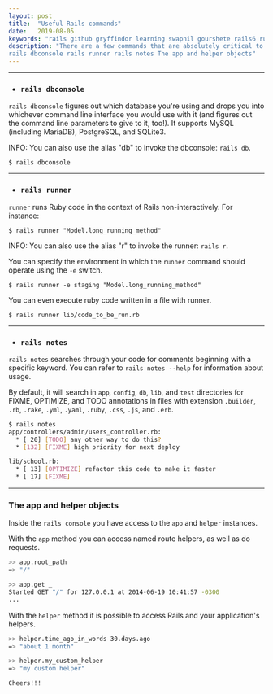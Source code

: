 ```yaml
---
layout: post
title:  "Useful Rails commands"
date:   2019-08-05
keywords: "rails github gryffindor learning swapnil gourshete rails6 ruby swapnil gourshete rails dbconsole rails runner rails notes The app and helper objects"
description: "There are a few commands that are absolutely critical to your everyday usage of Rails. In the order of how much you'll probably use them are: 
rails dbconsole rails runner rails notes The app and helper objects"
---
```


---
* ### `rails dbconsole`

`rails dbconsole` figures out which database you're using and drops you into whichever command line interface you would use with it (and figures out the command line parameters to give to it, too!). It supports MySQL (including MariaDB), PostgreSQL, and SQLite3.

INFO: You can also use the alias "db" to invoke the dbconsole: `rails db`.

`$ rails dbconsole`



---
* ### `rails runner`

`runner` runs Ruby code in the context of Rails non-interactively. For instance:

`$ rails runner "Model.long_running_method"`

INFO: You can also use the alias "r" to invoke the runner: `rails r`.

You can specify the environment in which the `runner` command should operate using the `-e` switch.

`$ rails runner -e staging "Model.long_running_method"`

You can even execute ruby code written in a file with runner.

`$ rails runner lib/code_to_be_run.rb`


---
- ### `rails notes`

`rails notes` searches through your code for comments beginning with a specific keyword. You can refer to `rails notes --help` for information about usage.

By default, it will search in `app`, `config`, `db`, `lib`, and `test` directories for FIXME, OPTIMIZE, and TODO annotations in files with extension `.builder`, `.rb`, `.rake`, `.yml`, `.yaml`, `.ruby`, `.css`, `.js`, and `.erb`.

```bash
$ rails notes
app/controllers/admin/users_controller.rb:
  * [ 20] [TODO] any other way to do this?
  * [132] [FIXME] high priority for next deploy

lib/school.rb:
  * [ 13] [OPTIMIZE] refactor this code to make it faster
  * [ 17] [FIXME]
```

---
### The app and helper objects
 
 Inside the `rails console` you have access to the `app` and `helper` instances.
 
 With the `app` method you can access named route helpers, as well as do requests.
 
 ```bash
 >> app.root_path
 => "/"
 
 >> app.get _
 Started GET "/" for 127.0.0.1 at 2014-06-19 10:41:57 -0300
 ...
 ```
 
 With the `helper` method it is possible to access Rails and your application's helpers.
 
 ```bash
 >> helper.time_ago_in_words 30.days.ago
 => "about 1 month"
 
 >> helper.my_custom_helper
 => "my custom helper"
 ```
 
`Cheers!!!`